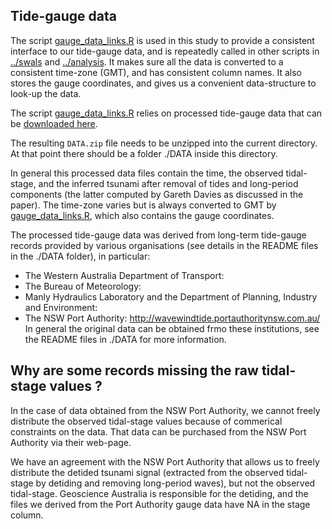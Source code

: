 Tide-gauge data
---------------

The script [gauge_data_links.R](gauge_data_links.R) is used in this study to provide a consistent interface to our tide-gauge data, and
 is repeatedly called in other scripts in [../swals](../swals) and [../analysis](../analysis). It makes sure all the data is converted to a consistent time-zone (GMT), and has consistent column names. It also stores the gauge coordinates, and gives us a convenient data-structure to look-up the data.

The script [gauge_data_links.R](gauge_data_links.R) relies on processed tide-gauge data that can be [downloaded here](http://dapds00.nci.org.au/thredds/fileServer/fj6/PTHA/Nearshore_testing_2020/DATA.zip).

The resulting `DATA.zip` file needs to be unzipped into the current directory. At that point there should be a folder ./DATA inside this directory.

In general this processed data files contain the time, the observed tidal-stage, and the inferred tsunami after removal of tides and long-period components (the latter computed by Gareth Davies as discussed in the paper). The time-zone varies but is always converted to GMT by [gauge_data_links.R](gauge_data_links.R), which also contains the gauge coordinates.

The processed tide-gauge data was derived from long-term tide-gauge records provided by various organisations (see details in the README files in the ./DATA folder), in particular:
* The Western Australia Department of Transport: 
* The Bureau of Meteorology: 
* Manly Hydraulics Laboratory and the Department of Planning, Industry and Environment:
* The NSW Port Authority: http://wavewindtide.portauthoritynsw.com.au/
In general the original data can be obtained frmo these institutions, see the README files in ./DATA for more information.


## Why are some records missing the raw tidal-stage values ? 
In the case of data obtained from the NSW Port Authority, we cannot freely distribute the observed tidal-stage values because of commerical constraints on the data. That data can be purchased from the NSW Port Authority via their web-page.

We have an agreement with the NSW Port Authority that allows us to freely distribute the detided tsunami signal (extracted from the observed tidal-stage by detiding and removing long-period waves), but not the observed tidal-stage. Geoscience Australia is responsible for the detiding, and the files we derived from the Port Authority gauge data have NA in the stage column. 
